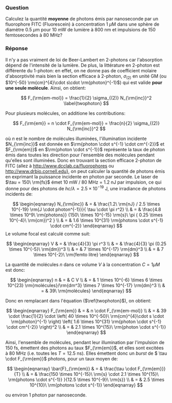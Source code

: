 ### Question

Calculez la quantité **moyenne** de photons émis par nanoseconde par un fluorophore FITC (Fluorescein) à concentration $1\ \mu\text{M}$ dans une sphère de diamètre $0.5\ \mu\text{m}$ pour 10 mW de lumière à 800 nm et impulsions de 150 femtosecondes à 80 MHz?

### Réponse

Il n'y a pas vraiment de loi de Beer-Lambert en 2-photons car l'absorption dépend de l'intensité de la lumière. De plus, la littérature en 2-photon est différente du 1-photon: en effet, on ne donne pas de coefficient molaire d'absorptivité mais bien la section efficace à 2-photon, $\sigma_{(2)}$ en unité GM (ou $10^{-50} \rm{cm}^{4}\cdot  s\cdot  \rm{photon}^{-1}$) qui est valide **pour une seule molécule**.  Ainsi, on obtient: 

$$
F_{\rm{em-mol}} = \frac{1}{2} \sigma_{(2)} N_{\rm{inc}}^2 \label{twophoton}
$$

Pour plusieurs molécules, on additione les contributions:

$$
F_{\rm{em}} = n \cdot F_{\rm{em-mol}} = \frac{n}{2} \sigma_{(2)} N_{\rm{inc}}^2
$$

où $n$ est le nombre de molécules illuminées, l'illumination incidente $N_{\rm{inc}}$ est donnée en $\rm{photon \cdot s^{-1} \cdot cm^{-2}}$ et $F_{\rm{em}}$ en $\rm{photon \cdot s^{-1}}$ représente la taux de photon émis dans toutes les direction pour l'ensemble des molécules pendant qu'elles sont illuminées.  Donc en trouvant la section efficace 2-photon de FITC (allez à http://www.dcclab.ca/fluorophores ou http://www.drbio.cornell.edu}, on peut calculer la quantité de photons émis en exprimant la puissance incidente en photon par seconde. Le laser de $\tau = 150\ \rm{fs}$ émet 10 mW / 80 MHz = 1.2 nJ par impulsion, ce qui donne pour des photons de $hc/\lambda = 2.5 \times 10^{-19}$ J, une irradiance de photons incidents de:

$$
\begin{eqnarray}
N_{\rm{inc}} & = & \frac{1.2\ \rm{nJ} / 2.5 \times 10^{-19} \rm{J \cdot photon^{-1}}}{ \tau \cdot \pi r^2} \\
& = & \frac{4.8 \times 10^9\ \rm{photons}} {150\ \times 10^{-15} \rm{s}\ \pi ( 0.25 \times 10^{-4}\ \rm{cm})^2 } \\
& = & 1.6 \times 10^{31} \rm{photons \cdot s^{-1} \cdot cm^{-2}}
\end{eqnarray}
$$
Le volume focal est calculé comme suit:

$$
\begin{eqnarray}
V & =  & \frac{4}{3} \pi r^3 \\
& = & \frac{4}{3} \pi (0.25 \times 10^{-5}\ \rm{dm})^3 \\
& = & 7 \times 10^{-17} \rm{dm}^3 \\
& = & 7 \times 10^{-2}\ \rm{femto litre}
\end{eqnarray}
$$

La quantité de molécules $n$ dans ce volume $V$ à la concentration $C=1\mu M$ est donc:

$$
\begin{eqnarray}
n & = & C V \\
 &  = & 1 \times 10^{-6} \times 6 \times 10^{23} \rm{molécules}/\rm{dm^3}  \times 7 \times 10^{-17} \rm{dm}^3 \\
 & = & 39\ \rm{molécules}
\end{eqnarray}
$$


Donc en remplacant dans l'équation ($\ref{twophoton}$), on obtient:

$$
\begin{eqnarray}
F_{\rm{em}} & = & n \cdot  F_{\rm{em-mol}} \\
 & = & 39 \cdot \frac{1}{2} \cdot \left( 40 \times 10^{-50}\ \rm{cm}^{4}\cdot s \cdot \rm{photon}^{-1} \right) \left( 1.6 \times 10^{31} \rm{photon \cdot s^{-1} \cdot cm^{-2}} \right)^2 \\
&  = & 2.1 \times 10^{15}\ \rm{photon \cdot s^{-1}}
\end{eqnarray}
$$

Ainsi, l'ensemble de molécules, pendant leur illumination par l'impulsion de 150 fs, émettent des photons au taux $F_{\rm{em}}$, et elles sont excitées à 80 MHz (i.e. toutes les $T = 12.5$ ns). Elles émettent donc un *burst* de $ \tau \cdot F_{\rm{em}}$ photons, pour un taux moyen de:

$$
\begin{eqnarray}
\bar{F}_{\rm{em}} & = &  \frac{\tau \cdot F_{\rm{em}}}{T}  \\
& = & \frac{150 \times 10^{-15}\ \rm{s} \cdot 2.1 \times 10^{15}\ \rm{photons \cdot s^{-1}} }{12.5 \times 10^{-9}\ \rm{s}} \\
& = & 2.5 \times 10^{10}\ \rm{photons \cdot s^{-1}}
\end{eqnarray}
$$

ou environ 1 photon par nanoseconde.
